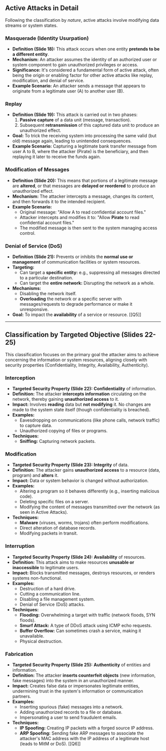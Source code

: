 

## Active Attacks in Detail 

Following the classification by *nature*, active attacks involve modifying data streams or system states.

### Masquerade (Identity Usurpation)

*   **Definition (Slide 18):** This attack occurs when one entity **pretends to be a different entity**.
*   **Mechanism:** An attacker assumes the identity of an authorized user or system component to gain unauthorized privileges or access.
*   **Significance:** It's considered a fundamental form of active attack, often being the origin or enabling factor for other active attacks like replay, modification, and denial of service.
*   **Example Scenario:** An attacker sends a message that appears to originate from a legitimate user (A) to another user (B).


### Replay

*   **Definition (Slide 19):** This attack is carried out in two phases:
    1.  **Passive capture** of a data unit (message, transaction).
    2.  Subsequent **retransmission** of this captured data unit to produce an unauthorized effect.
*   **Goal:** To trick the receiving system into processing the same valid (but old) message again, leading to unintended consequences.
*   **Example Scenario:** Capturing a legitimate bank transfer message from user A to B, where the attacker (Pirate) is the beneficiary, and then replaying it later to receive the funds again.


### Modification of Messages

*   **Definition (Slide 20):** This means that portions of a legitimate message are **altered**, or that messages are **delayed or reordered** to produce an unauthorized effect.
*   **Mechanism:** The attacker intercepts a message, changes its content, and then forwards it to the intended recipient.
*   **Example Scenario:**
    *   Original message: "Allow A to read confidential account files."
    *   Attacker intercepts and modifies it to: "Allow **Pirate** to read confidential account files."
    *   The modified message is then sent to the system managing access control.


### Denial of Service (DoS)

*   **Definition (Slide 21):** Prevents or inhibits the **normal use or management** of communication facilities or system resources.
*   **Targeting:**
    *   Can target a **specific entity:** e.g., suppressing all messages directed to a particular destination.
    *   Can target the **entire network:** Disrupting the network as a whole.
*   **Mechanisms:**
    *   Disabling the network itself.
    *   **Overloading** the network or a specific server with messages/requests to degrade performance or make it unresponsive.
*   **Goal:** To impact the **availability** of a service or resource.
[[Q5]]

---

## Classification by Targeted Objective (Slides 22-25)

This classification focuses on the primary goal the attacker aims to achieve concerning the information or system resources, aligning closely with security properties (Confidentiality, Integrity, Availability, Authenticity).

### Interception

*   **Targeted Security Property (Slide 22):** **Confidentiality** of information.
*   **Definition:** The attacker **intercepts information** circulating on the network, thereby gaining **unauthorized access** to it.
*   **Impact:** Involves **reading** data but **not modifying** it. No changes are made to the system state itself (though confidentiality is breached).
*   **Examples:**
    *   Eavesdropping on communications (like phone calls, network traffic) to capture data.
    *   Unauthorized copying of files or programs.
*   **Techniques:**
    *   **Sniffing:** Capturing network packets.
### Modification

*   **Targeted Security Property (Slide 23):** **Integrity** of data.
*   **Definition:** The attacker gains **unauthorized access** to a resource (data, program) and **alters** it.
*   **Impact:** Data or system behavior is changed without authorization.
*   **Examples:**
    *   Altering a program so it behaves differently (e.g., inserting malicious code).
    *   Deleting specific files on a server.
    *   Modifying the content of messages transmitted over the network (as seen in Active Attacks).
*   **Techniques:**
    *   **Malware** (viruses, worms, trojans) often perform modifications.
    *   Direct alteration of database records.
    *   Modifying packets in transit.

<!-- Placeholder for Modification diagram -->
<!-- ![Diagram showing normal flow Source -> Destination, with Attacker intercepting and altering the flow before it reaches Destination](placeholder_diagram_mod.png) -->

### Interruption

*   **Targeted Security Property (Slide 24):** **Availability** of resources.
*   **Definition:** This attack aims to make resources **unusable or inaccessible** to legitimate users.
*   **Impact:** Blocks transmitted messages, destroys resources, or renders systems non-functional.
*   **Examples:**
    *   Destruction of a hard drive.
    *   Cutting a communication line.
    *   Disabling a file management system.
    *   Denial of Service (DoS) attacks.
*   **Techniques:**
    *   **Flooding:** Overwhelming a target with traffic (network floods, SYN floods).
    *   **Smurf Attack:** A type of DDoS attack using ICMP echo requests.
    *   **Buffer Overflow:** Can sometimes crash a service, making it unavailable.
    *   Physical destruction.

<!-- Placeholder for Interruption diagram -->
<!-- ![Diagram showing flow from Source blocked before reaching Destination](placeholder_diagram_interruption.png) -->

### Fabrication

*   **Targeted Security Property (Slide 25):** **Authenticity** of entities and information.
*   **Definition:** The attacker **inserts counterfeit objects** (new information, fake messages) into the system in an unauthorized manner.
*   **Impact:** Creates false data or impersonates legitimate entities, undermining trust in the system's information or communication partners.
*   **Examples:**
    *   Inserting spurious (fake) messages into a network.
    *   Adding unauthorized records to a file or database.
    *   Impersonating a user to send fraudulent emails.
*   **Techniques:**
    *   **IP Spoofing:** Creating IP packets with a forged source IP address.
    *   **ARP Spoofing:** Sending fake ARP messages to associate the attacker's MAC address with the IP address of a legitimate host (leads to MitM or DoS).
[[Q6]]